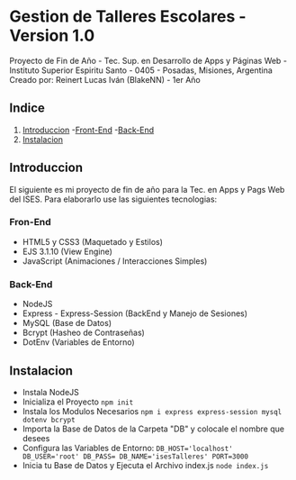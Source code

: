 # Gestion de Talleres Escolares - Version 1.0
Proyecto de Fin de Año - Tec. Sup. en Desarrollo de Apps y Páginas Web - Instituto Superior Espiritu Santo - 0405 - Posadas, Misiones, Argentina
Creado por: Reinert Lucas Iván (BlakeNN) - 1er Año

## Indice
1. [Introduccion](#Introduccion)
  -[Front-End](#Fron-End)
  -[Back-End](#Back-End)
2. [Instalacion](#Instalacion)

## Introduccion
El siguiente es mi proyecto de fin de año para la Tec. en Apps y Pags Web del ISES.
Para elaborarlo use las siguientes tecnologias:
### Fron-End
- HTML5 y CSS3 (Maquetado y Estilos)
- EJS 3.1.10 (View Engine)
- JavaScript (Animaciones / Interacciones Simples)
### Back-End
- NodeJS
- Express - Express-Session (BackEnd y Manejo de Sesiones)
- MySQL (Base de Datos)
- Bcrypt (Hasheo de Contraseñas)
- DotEnv (Variables de Entorno)
## Instalacion
- Instala NodeJS
- Inicializa el Proyecto
  `npm init`
- Instala los Modulos Necesarios
  `npm i express express-session mysql dotenv bcrypt`
- Importa la Base de Datos de la Carpeta "DB" y colocale el nombre que desees
- Configura las Variables de Entorno:
`DB_HOST='localhost'
DB_USER='root'
DB_PASS=
DB_NAME='isesTalleres'
PORT=3000`
- Inicia tu Base de Datos y Ejecuta el Archivo index.js
`node index.js`
